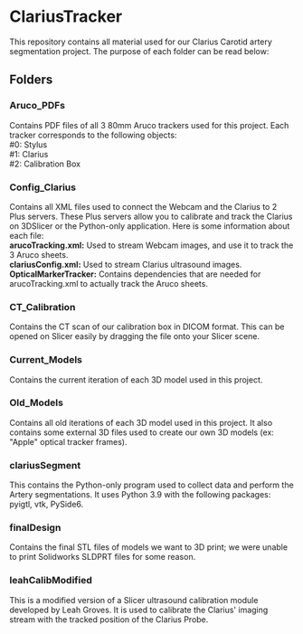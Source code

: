 # ClariusTracker

This repository contains all material used for our Clarius Carotid artery segmentation project. The purpose of each folder can be read below:

## Folders
### Aruco_PDFs
Contains PDF files of all 3 80mm Aruco trackers used for this project. Each tracker corresponds to the following objects:\
#0: Stylus\
#1: Clarius\
#2: Calibration Box

### Config_Clarius
Contains all XML files used to connect the Webcam and the Clarius to 2 Plus servers. These Plus servers allow you to calibrate and track the Clarius on 3DSlicer or the Python-only application. Here is some information about each file:\
**arucoTracking.xml:** Used to stream Webcam images, and use it to track the 3 Aruco sheets.\
**clariusConfig.xml:** Used to stream Clarius ultrasound images.\
**OpticalMarkerTracker:** Contains dependencies that are needed for arucoTracking.xml to actually track the Aruco sheets.

### CT_Calibration
Contains the CT scan of our calibration box in DICOM format. This can be opened on Slicer easily by dragging the file onto your Slicer scene.

### Current_Models
Contains the current iteration of each 3D model used in this project.

### Old_Models
Contains all old iterations of each 3D model used in this project. It also contains some external 3D files used to create our own 3D models (ex: "Apple" optical tracker frames).

### clariusSegment
This contains the Python-only program used to collect data and perform the Artery segmentations. It uses Python 3.9 with the following packages: pyigtl, vtk, PySide6.

### finalDesign
Contains the final STL files of models we want to 3D print; we were unable to print Solidworks SLDPRT files for some reason.

### leahCalibModified
This is a modified version of a Slicer ultrasound calibration module developed by Leah Groves. It is used to calibrate the Clarius' imaging stream with the tracked position of the Clarius Probe.

